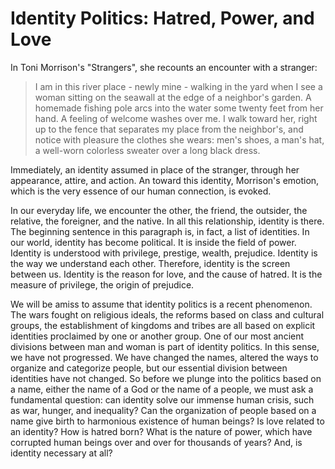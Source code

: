 # Identity Politics: Hatred, Power, and Love

In Toni Morrison's "Strangers", she recounts an encounter with a stranger:

> I am in this river place - newly mine - walking in the yard when I see a woman sitting on the seawall at the edge of a neighbor's garden. A homemade fishing pole arcs into the water some twenty feet from her hand. A feeling of welcome washes over me. I walk toward her, right up to the fence that separates my place from the neighbor's, and notice with pleasure the clothes she wears: men's shoes, a man's hat, a well-worn colorless sweater over a long black dress.

Immediately, an identity assumed in place of the stranger, through her appearance, attire, and action. An toward this identity, Morrison's emotion, which is the very essence of our human connection, is evoked.

In our everyday life, we encounter the other, the friend, the outsider, the relative, the foreigner, and the native. In all this relationship, identity is there. The beginning sentence in this paragraph is, in fact, a list of identities. In our world, identity has become political. It is inside the field of power. Identity is understood with privilege, prestige, wealth, prejudice. Identity is the way we understand each other. Therefore, identity is the screen between us. Identity is the reason for love, and the cause of hatred. It is the measure of privilege, the origin of prejudice.

We will be amiss to assume that identity politics is a recent phenomenon. The wars fought on religious ideals, the reforms based on class and cultural groups, the establishment of kingdoms and tribes are all based on explicit identities proclaimed by one or another group. One of our most ancient divisions between man and woman is part of identity politics. In this sense, we have not progressed. We have changed the names, altered the ways to organize and categorize people, but our essential division between identities have not changed. So before we plunge into the politics based on a name, either the name of a God or the name of a people, we must ask a fundamental question: can identity solve our immense human crisis, such as war, hunger, and inequality? Can the organization of people based on a name give birth to harmonious existence of human beings? Is love related to an identity? How is hatred born? What is the nature of power, which have corrupted human beings over and over for thousands of years? And, is identity necessary at all?
